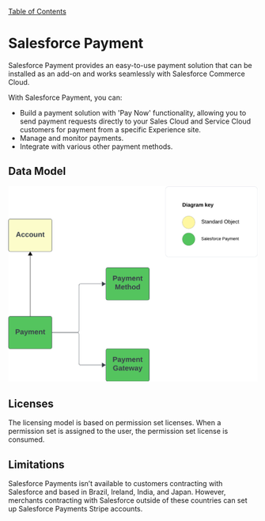 [Table of Contents](../Documentation.md)

# Salesforce Payment

Salesforce Payment provides an easy-to-use payment solution that can be installed as an add-on and works seamlessly with Salesforce Commerce Cloud.

With Salesforce Payment, you can:

- Build a payment solution with 'Pay Now' functionality, allowing you to send payment requests directly to your Sales Cloud and Service Cloud customers for payment from a specific Experience site.
- Manage and monitor payments.
- Integrate with various other payment methods.

## Data Model
![Data Model](../../Images/CTA%20-%20Diagrams%20-%20Payment%20-%20Data%20model.png)

## Licenses
The licensing model is based on permission set licenses. When a permission set is assigned to the user, the permission set license is consumed.

## Limitations
Salesforce Payments isn’t available to customers contracting with Salesforce and based in Brazil, Ireland, India, and Japan. However, merchants contracting with Salesforce outside of these countries can set up Salesforce Payments Stripe accounts.
